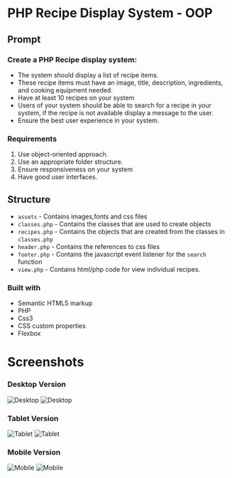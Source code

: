 # PHP Recipe Display System - OOP

## Prompt
### Create a PHP Recipe display system:
- The system should display a list of recipe items. 
- These recipe items must have an image, title, description, 
ingredients, and cooking equipment needed.
- Have at least 10 recipes on your system
- Users of your system should be able to search for a recipe in your system, 
if the recipe is not available display a message to the user. 
- Ensure the best user experience in your system.


### Requirements
1. Use object-oriented approach.
2. Use an appropriate folder structure.
3. Ensure responsiveness on your system
4. Have good user interfaces.

## Structure
* `assets` - Contains images,fonts and css files 
* `classes.php` - Contains the classes that are used to create objects 
* `recipes.php` - Contains the objects that are created from the classes in `classes.php`
* `header.php` - Contains the references to css files 
* `footer.php` - Contains the javascript event listener for the `search` function
* `view.php` - Contains html/php code for view individual recipes. 


### Built with
- Semantic HTML5 markup
- PHP
- Css3
- CSS custom properties
- Flexbox




# Screenshots
### Desktop Version
![Desktop](./assets/screenshots/desktop_one.jpg)
![Desktop](./assets/screenshots/desktop_two.jpg)

### Tablet Version
![Tablet](./assets/screenshots/tablet_one.jpg)
![Tablet](./assets/screenshots/tablet_two.jpg)

### Mobile Version
![Mobile](./assets/screenshots/mobile_one.jpg)
![Mobile](./assets/screenshots/mobile_two.jpg)
